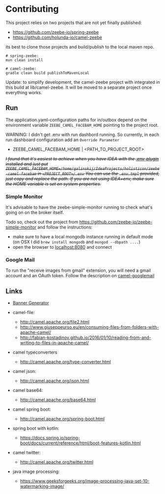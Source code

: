 # Contributing


This project relies on two projects that are not yet finally published:

* https://github.com/zeebe-io/spring-zeebe
* https://github.com/holunda-io/camel-zeebe

its best to clone those projects and build/publish to the local maven repo.


    # spring-zeebe: 
    mvn clean install
    
    # camel-zeebe: 
    gradle clean build publishToMavenLocal
    
Update: to simplify development, the camel-zeebe project with integrated in this build 
at lib/camel-zeebe. It will be moved to a separate project once everything works.


## Run

The application.yaml-configuration paths for in/outbox depend on the environment variable
`ZEEBE_CAMEL_FACEBAM_HOME` pointing to the project root.


WARNING: I didn't get .env with run dashbord running.
So currently, in each run dashboard configuration add an `Override Parameter`
* ZEEBE_CAMEL_FACEBAM_HOME | <PATH_TO_PROJECT_ROOT>

~~_I found that it's easiest to achieve when you have IDEA with the [.env-plugin](https://plugins.jetbrains.com/plugin/7861-env-file) 
 installed and just put `ZEEBE_CAMEL_FACEBAM_HOME=/home/galinskij/IdeaProjects/holisticon/zeebe-camel-facebam` in `<PROJECT_ROOT>/.env`
 You can use the `.env.tmpl` provided, just copy and replace the path_.
 _If you are not using IDEA+env, make sure the HOME variable is set on system properties._~~

### Simple Monitor

It's advisable to have the zeebe-simple-monitor running to check what's going
on on the broker itself.

Todo so, check out the project from https://github.com/zeebe-io/zeebe-simple-monitor
and follow the instructions:

* make sure to have a local mongodb instance running in default mode (on OSX I did `brew install mongodb` and `mongod --dbpath ....`)
* open the browser to [localhost:8080](http://localhost:8080) and connect

### Google Mail

To run the "receive images from gmail" extension, you will need a gmail account and an
OAuth token.
Follow the description on [camel-googlemail](http://camel.apache.org/googlemail.html) 

## Links

* [Banner Generator](http://patorjk.com/software/taag/#p=display&f=Sub-Zero&t=%20FaceBam%0A%20%20thumb%0A%20%20%20nailer)

* camel-file: 
  * http://camel.apache.org/file2.html
  * http://www.giuseppeurso.eu/en/consuming-files-from-folders-with-apache-camel/
  * http://fabian-kostadinov.github.io/2016/01/10/reading-from-and-writing-to-files-in-apache-camel/
* camel typeconverters
  * http://camel.apache.org/type-converter.html
* camel json:
  * http://camel.apache.org/json.html
* camel base64: 
  * http://camel.apache.org/base64.html
* camel spring boot: 
  * http://camel.apache.org/spring-boot.html

* spring boot with kotlin: 
  * https://docs.spring.io/spring-boot/docs/current/reference/html/boot-features-kotlin.html
  
  
* camel twitter:
  * http://camel.apache.org/twitter.html


* java image processing:
  * https://www.geeksforgeeks.org/image-processing-java-set-10-watermarking-image/
